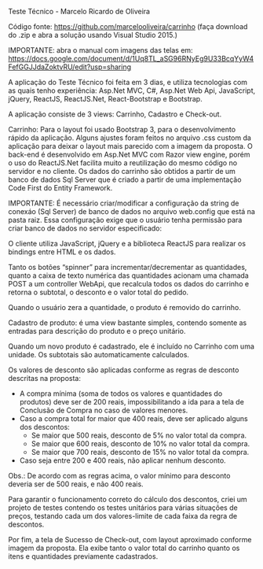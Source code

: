 Teste Técnico - Marcelo Ricardo de Oliveira

Código fonte: https://github.com/marcelooliveira/carrinho  (faça download do .zip e abra a solução usando Visual Studio 2015.)

IMPORTANTE: abra o manual com imagens das telas em: https://docs.google.com/document/d/1Uq8TL_aSG96RNyEg9U33BcqYyW4FefGGJJdaZoktvRU/edit?usp=sharing

A aplicação do Teste Técnico foi feita em 3 dias, e utiliza tecnologias com as quais tenho experiência: Asp.Net MVC, C#, Asp.Net Web Api, JavaScript, jQuery, ReactJS, ReactJS.Net, React-Bootstrap e Bootstrap.

A aplicação consiste de 3 views: Carrinho, Cadastro e Check-out.

Carrinho: Para o layout foi usado Bootstrap 3, para o desenvolvimento rápido da aplicação. Alguns ajustes foram feitos no arquivo .css custom da aplicação para deixar o layout mais parecido com a imagem da proposta. O back-end é desenvolvido em Asp.Net MVC com Razor view engine, porém o uso do ReactJS.Net facilita muito a reutilização do mesmo código no servidor e no cliente. Os dados do carrinho são obtidos a partir de um banco de dados Sql Server que é criado a partir de uma implementação Code First do Entity Framework. 

IMPORTANTE: É necessário criar/modificar a configuração da string de conexáo (Sql Server) de banco de dados no arquivo web.config que está na pasta raiz. Essa configuração exige que o usuário tenha permissão para criar banco de dados no servidor especificado:

  <connectionStrings>
    <add name="Contexto" providerName="System.Data.SqlClient" connectionString="data source=(LocalDB)\local; initial catalog=Carrinho; Trusted_Connection=True;" />
  </connectionStrings>

O cliente utiliza JavaScript, jQuery e a biblioteca ReactJS para realizar os bindings entre HTML e os dados.


Tanto os botões “spinner” para incrementar/decrementar as quantidades, quanto a caixa de texto numérica das quantidades acionam uma chamada POST a um controller WebApi, que recalcula todos os dados do carrinho e retorna o subtotal, o desconto e o valor total do pedido.


Quando o usuário zera a quantidade, o produto é removido do carrinho.


Cadastro de produto: é uma view bastante simples, contendo somente as entradas para descrição do produto e o preço unitário.

Quando um novo produto é cadastrado, ele é incluído no Carrinho com uma unidade. Os subtotais são automaticamente calculados.




Os valores de desconto são aplicadas conforme as regras de desconto descritas na proposta:

- A compra mínima (soma de todos os valores e quantidades do produtos) deve ser de 200 reais, impossibilitando a ida para a tela de Conclusão de Compra no caso de valores menores.
- Caso a compra total for maior que 400 reais, deve ser aplicado alguns dos descontos:
     - Se maior que 500 reais, desconto de 5% no valor total da compra.
     - Se maior que 600 reais, desconto de 10% no valor total da compra.
     - Se maior que 700 reais, desconto de 15% no valor total da compra.
- Caso seja entre 200 e 400 reais, não aplicar nenhum desconto.

Obs.: De acordo com as regras acima, o valor mínimo para desconto deveria ser de 500 reais, e não 400 reais.








Para garantir o funcionamento correto do cálculo dos descontos, criei um projeto de testes contendo os testes unitários para várias situações de preços, testando cada um dos valores-limite de cada faixa da regra de descontos.
 



Por fim, a tela de Sucesso de Check-out, com layout aproximado conforme imagem da proposta. Ela exibe tanto o valor total do carrinho quanto os itens e quantidades previamente cadastrados.


